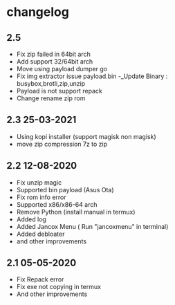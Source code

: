 # changelog
## 2.5
- Fix zip failed in 64bit arch
- Add support 32/64bit arch
- Move using payload dumper go
- Fix img extractor issue payload.bin
-_Update Binary : busybox,brotli,zip,unzip
- Payload is not support repack
- Change rename zip rom

## 2.3 25-03-2021
- Using kopi installer (support magisk non magisk)
- move zip compression 7z to zip

## 2.2 12-08-2020
- Fix unzip magic
- Supported bin payload (Asus Ota)
- Fix rom info error
- Supported x86/x86-64 arch
- Remove Python (install manual in termux)
- Added log
- Added Jancox Menu ( Run "jancoxmenu" in terminal)
- Added debloater
- and other improvements

## 2.1 05-05-2020
- Fix Repack error
- Fix exe not copying in termux
- And other improvements
